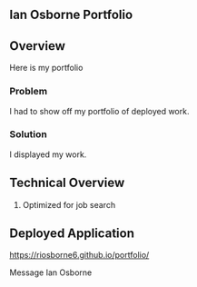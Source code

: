 ## Ian Osborne Portfolio

## Overview
Here is my portfolio 

### Problem
I had to show off my portfolio of deployed work. 
### Solution
I displayed my work.  


## Technical Overview
1. Optimized for job search

## Deployed Application
https://riosborne6.github.io/portfolio/


Message Ian Osborne


